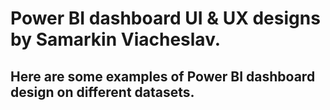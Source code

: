 # Power BI dashboard UI & UX designs by Samarkin Viacheslav.
## Here are some examples of Power BI dashboard design on different datasets.

